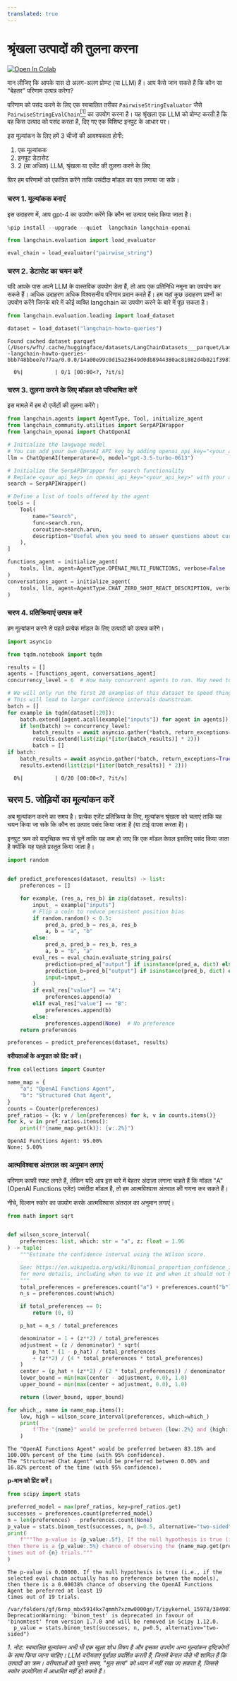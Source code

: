 ```yaml
---
translated: true
---
```


# श्रृंखला उत्पादों की तुलना करना

[![Open In Colab](https://colab.research.google.com/assets/colab-badge.svg)](https://colab.research.google.com/github/langchain-ai/langchain/blob/master/docs/docs/guides/evaluation/examples/comparisons.ipynb)

मान लीजिए कि आपके पास दो अलग-अलग प्रोम्प्ट (या LLM) हैं। आप कैसे जान सकते हैं कि कौन सा "बेहतर" परिणाम उत्पन्न करेगा?

परिणाम को पसंद करने के लिए एक स्वचालित तरीका `PairwiseStringEvaluator` जैसे `PairwiseStringEvalChain`<a name="cite_ref-1"></a>[<sup>[1]</sup>](#cite_note-1) का उपयोग करना है। यह श्रृंखला एक LLM को प्रोम्प्ट करती है कि वह किस उत्पाद को पसंद करता है, दिए गए एक विशिष्ट इनपुट के आधार पर।

इस मूल्यांकन के लिए हमें 3 चीजों की आवश्यकता होगी:
1. एक मूल्यांकक
2. इनपुट डेटासेट
3. 2 (या अधिक) LLM, श्रृंखला या एजेंट की तुलना करने के लिए

फिर हम परिणामों को एकत्रित करेंगे ताकि पसंदीदा मॉडल का पता लगाया जा सके।

### चरण 1. मूल्यांकक बनाएं

इस उदाहरण में, आप gpt-4 का उपयोग करेंगे कि कौन सा उत्पाद पसंद किया जाता है।

```python
%pip install --upgrade --quiet  langchain langchain-openai
```

```python
from langchain.evaluation import load_evaluator

eval_chain = load_evaluator("pairwise_string")
```

### चरण 2. डेटासेट का चयन करें

यदि आपके पास अपने LLM के वास्तविक उपयोग डेता हैं, तो आप एक प्रतिनिधि नमूना का उपयोग कर सकते हैं। अधिक उदाहरण अधिक विश्वसनीय परिणाम प्रदान करते हैं। हम यहां कुछ उदाहरण प्रश्नों का उपयोग करेंगे जिनके बारे में कोई व्यक्ति langchain का उपयोग करने के बारे में पूछ सकता है।

```python
from langchain.evaluation.loading import load_dataset

dataset = load_dataset("langchain-howto-queries")
```

```output
Found cached dataset parquet (/Users/wfh/.cache/huggingface/datasets/LangChainDatasets___parquet/LangChainDatasets--langchain-howto-queries-bbb748bbee7e77aa/0.0.0/14a00e99c0d15a23649d0db8944380ac81082d4b021f398733dd84f3a6c569a7)
```

```output
  0%|          | 0/1 [00:00<?, ?it/s]
```

### चरण 3. तुलना करने के लिए मॉडल को परिभाषित करें

इस मामले में हम दो एजेंटों की तुलना करेंगे।

```python
from langchain.agents import AgentType, Tool, initialize_agent
from langchain_community.utilities import SerpAPIWrapper
from langchain_openai import ChatOpenAI

# Initialize the language model
# You can add your own OpenAI API key by adding openai_api_key="<your_api_key>"
llm = ChatOpenAI(temperature=0, model="gpt-3.5-turbo-0613")

# Initialize the SerpAPIWrapper for search functionality
# Replace <your_api_key> in openai_api_key="<your_api_key>" with your actual SerpAPI key.
search = SerpAPIWrapper()

# Define a list of tools offered by the agent
tools = [
    Tool(
        name="Search",
        func=search.run,
        coroutine=search.arun,
        description="Useful when you need to answer questions about current events. You should ask targeted questions.",
    ),
]
```

```python
functions_agent = initialize_agent(
    tools, llm, agent=AgentType.OPENAI_MULTI_FUNCTIONS, verbose=False
)
conversations_agent = initialize_agent(
    tools, llm, agent=AgentType.CHAT_ZERO_SHOT_REACT_DESCRIPTION, verbose=False
)
```

### चरण 4. प्रतिक्रियाएं उत्पन्न करें

हम मूल्यांकन करने से पहले प्रत्येक मॉडल के लिए उत्पादों को उत्पन्न करेंगे।

```python
import asyncio

from tqdm.notebook import tqdm

results = []
agents = [functions_agent, conversations_agent]
concurrency_level = 6  # How many concurrent agents to run. May need to decrease if OpenAI is rate limiting.

# We will only run the first 20 examples of this dataset to speed things up
# This will lead to larger confidence intervals downstream.
batch = []
for example in tqdm(dataset[:20]):
    batch.extend([agent.acall(example["inputs"]) for agent in agents])
    if len(batch) >= concurrency_level:
        batch_results = await asyncio.gather(*batch, return_exceptions=True)
        results.extend(list(zip(*[iter(batch_results)] * 2)))
        batch = []
if batch:
    batch_results = await asyncio.gather(*batch, return_exceptions=True)
    results.extend(list(zip(*[iter(batch_results)] * 2)))
```

```output
  0%|          | 0/20 [00:00<?, ?it/s]
```

## चरण 5. जोड़ियों का मूल्यांकन करें

अब मूल्यांकन करने का समय है। प्रत्येक एजेंट प्रतिक्रिया के लिए, मूल्यांकन श्रृंखला को चलाएं ताकि यह चयन किया जा सके कि कौन सा उत्पाद पसंद किया जाता है (या टाई वापस करता है)।

इनपुट क्रम को यादृच्छिक रूप से चुनें ताकि यह कम हो जाए कि एक मॉडल केवल इसलिए पसंद किया जाता है क्योंकि यह पहले प्रस्तुत किया जाता है।

```python
import random


def predict_preferences(dataset, results) -> list:
    preferences = []

    for example, (res_a, res_b) in zip(dataset, results):
        input_ = example["inputs"]
        # Flip a coin to reduce persistent position bias
        if random.random() < 0.5:
            pred_a, pred_b = res_a, res_b
            a, b = "a", "b"
        else:
            pred_a, pred_b = res_b, res_a
            a, b = "b", "a"
        eval_res = eval_chain.evaluate_string_pairs(
            prediction=pred_a["output"] if isinstance(pred_a, dict) else str(pred_a),
            prediction_b=pred_b["output"] if isinstance(pred_b, dict) else str(pred_b),
            input=input_,
        )
        if eval_res["value"] == "A":
            preferences.append(a)
        elif eval_res["value"] == "B":
            preferences.append(b)
        else:
            preferences.append(None)  # No preference
    return preferences
```

```python
preferences = predict_preferences(dataset, results)
```

**वरीयताओं के अनुपात को प्रिंट करें।**

```python
from collections import Counter

name_map = {
    "a": "OpenAI Functions Agent",
    "b": "Structured Chat Agent",
}
counts = Counter(preferences)
pref_ratios = {k: v / len(preferences) for k, v in counts.items()}
for k, v in pref_ratios.items():
    print(f"{name_map.get(k)}: {v:.2%}")
```

```output
OpenAI Functions Agent: 95.00%
None: 5.00%
```

### आत्मविश्वास अंतराल का अनुमान लगाएं

परिणाम काफी स्पष्ट लगते हैं, लेकिन यदि आप इस बारे में बेहतर अंदाज़ा लगाना चाहते हैं कि मॉडल "A" (OpenAI Functions एजेंट) पसंदीदा मॉडल है, तो हम आत्मविश्वास अंतराल की गणना कर सकते हैं।

नीचे, विल्सन स्कोर का उपयोग करके आत्मविश्वास अंतराल का अनुमान लगाएं।

```python
from math import sqrt


def wilson_score_interval(
    preferences: list, which: str = "a", z: float = 1.96
) -> tuple:
    """Estimate the confidence interval using the Wilson score.

    See: https://en.wikipedia.org/wiki/Binomial_proportion_confidence_interval#Wilson_score_interval
    for more details, including when to use it and when it should not be used.
    """
    total_preferences = preferences.count("a") + preferences.count("b")
    n_s = preferences.count(which)

    if total_preferences == 0:
        return (0, 0)

    p_hat = n_s / total_preferences

    denominator = 1 + (z**2) / total_preferences
    adjustment = (z / denominator) * sqrt(
        p_hat * (1 - p_hat) / total_preferences
        + (z**2) / (4 * total_preferences * total_preferences)
    )
    center = (p_hat + (z**2) / (2 * total_preferences)) / denominator
    lower_bound = min(max(center - adjustment, 0.0), 1.0)
    upper_bound = min(max(center + adjustment, 0.0), 1.0)

    return (lower_bound, upper_bound)
```

```python
for which_, name in name_map.items():
    low, high = wilson_score_interval(preferences, which=which_)
    print(
        f'The "{name}" would be preferred between {low:.2%} and {high:.2%} percent of the time (with 95% confidence).'
    )
```

```output
The "OpenAI Functions Agent" would be preferred between 83.18% and 100.00% percent of the time (with 95% confidence).
The "Structured Chat Agent" would be preferred between 0.00% and 16.82% percent of the time (with 95% confidence).
```

**p-मान को प्रिंट करें।**

```python
from scipy import stats

preferred_model = max(pref_ratios, key=pref_ratios.get)
successes = preferences.count(preferred_model)
n = len(preferences) - preferences.count(None)
p_value = stats.binom_test(successes, n, p=0.5, alternative="two-sided")
print(
    f"""The p-value is {p_value:.5f}. If the null hypothesis is true (i.e., if the selected eval chain actually has no preference between the models),
then there is a {p_value:.5%} chance of observing the {name_map.get(preferred_model)} be preferred at least {successes}
times out of {n} trials."""
)
```

```output
The p-value is 0.00000. If the null hypothesis is true (i.e., if the selected eval chain actually has no preference between the models),
then there is a 0.00038% chance of observing the OpenAI Functions Agent be preferred at least 19
times out of 19 trials.

/var/folders/gf/6rnp_mbx5914kx7qmmh7xzmw0000gn/T/ipykernel_15978/384907688.py:6: DeprecationWarning: 'binom_test' is deprecated in favour of 'binomtest' from version 1.7.0 and will be removed in Scipy 1.12.0.
  p_value = stats.binom_test(successes, n, p=0.5, alternative="two-sided")
```

<a name="cite_note-1"></a>_1. नोट: स्वचालित मूल्यांकन अभी भी एक खुला शोध विषय है और इसका उपयोग अन्य मूल्यांकन दृष्टिकोणों के साथ किया जाना चाहिए।
LLM वरीयताएं पूर्वाग्रह प्रदर्शित करती हैं, जिसमें बेनाल जैसे भी शामिल हैं कि उत्पादों का क्रम।
वरीयताओं को चुनते समय, "मूल सत्य" को ध्यान में नहीं रखा जा सकता है, जिससे स्कोर उपयोगिता में आधारित नहीं हो सकते हैं।_
